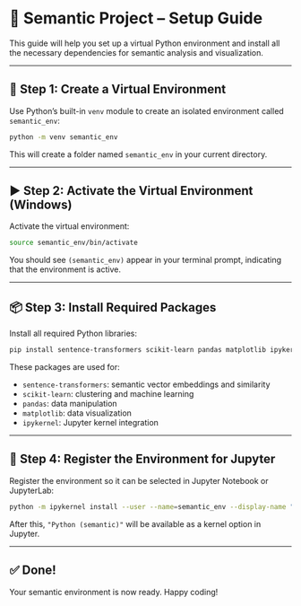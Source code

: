 # 🧠 Semantic Project – Setup Guide

This guide will help you set up a virtual Python environment and install all the necessary dependencies for semantic analysis and visualization.

---

## 🔧 Step 1: Create a Virtual Environment

Use Python’s built-in `venv` module to create an isolated environment called `semantic_env`:

```bash
python -m venv semantic_env
```

This will create a folder named `semantic_env` in your current directory.

---

## ▶️ Step 2: Activate the Virtual Environment (Windows)

Activate the virtual environment:

```bash
source semantic_env/bin/activate
```

You should see `(semantic_env)` appear in your terminal prompt, indicating that the environment is active.

---

## 📦 Step 3: Install Required Packages

Install all required Python libraries:

```bash
pip install sentence-transformers scikit-learn pandas matplotlib ipykernel
```

These packages are used for:
- `sentence-transformers`: semantic vector embeddings and similarity
- `scikit-learn`: clustering and machine learning
- `pandas`: data manipulation
- `matplotlib`: data visualization
- `ipykernel`: Jupyter kernel integration

---

## 🧪 Step 4: Register the Environment for Jupyter

Register the environment so it can be selected in Jupyter Notebook or JupyterLab:

```bash
python -m ipykernel install --user --name=semantic_env --display-name "Python (semantic)"
```

After this, `"Python (semantic)"` will be available as a kernel option in Jupyter.

---

## ✅ Done!

Your semantic environment is now ready. Happy coding!
